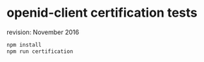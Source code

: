 # openid-client certification tests

revision: November 2016

```js
npm install
npm run certification
```
